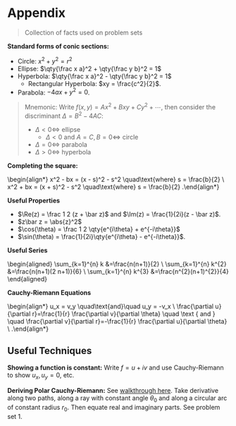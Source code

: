 # Appendix

> Collection of facts used on problem sets

**Standard forms of conic sections:**

- Circle: $x^2 + y^2 = r^2$
- Ellipse: $\qty{\frac x a}^2  + \qty{\frac y b}^2 = 1$
- Hyperbola: $\qty{\frac x a}^2  - \qty{\frac y b}^2 = 1$
  - Rectangular Hyperbola: $xy = \frac{c^2}{2}$.
- Parabola: $-4ax + y^2 = 0$.

> Mnemonic: 
> Write $f(x, y) = Ax^2 + Bxy + Cy^2 + \cdots$, then consider the discriminant $\Delta = B^2 - 4AC$:
> 
> - $\Delta < 0 \iff$ ellipse
>   - $\Delta < 0$ and $A=C, B=0 \iff$ circle
> - $\Delta = 0 \iff$ parabola 
> - $\Delta > 0 \iff$ hyperbola

**Completing the square:**

\begin{align*}
x^2 - bx = (x - s)^2 - s^2 \quad\text{where} s = \frac{b}{2} \\
x^2 + bx = (x + s)^2 - s^2 \quad\text{where} s = \frac{b}{2}
.\end{align*}


**Useful Properties**

- $\Re(z) = \frac 1 2 (z + \bar z)$ and $\Im(z) = \frac{1}{2i}(z - \bar z)$.
- $z\bar z = \abs{z}^2$
- $\cos(\theta) = \frac 1 2 \qty{e^{i\theta} + e^{-i\theta}}$
- $\sin(\theta) = \frac{1}{2i}\qty{e^{i\theta} - e^{-i\theta}}$.

**Useful Series**


\begin{aligned} 
\sum_{k=1}^{n} k &=\frac{n(n+1)}{2} \\ 
\sum_{k=1}^{n} k^{2} &=\frac{n(n+1)(2 n+1)}{6} \\ 
\sum_{k=1}^{n} k^{3} &=\frac{n^{2}(n+1)^{2}}{4} 
\end{aligned}


**Cauchy-Riemann Equations**

\begin{align*}
u_x = v_y \quad\text{and}\quad u_y = -v_x \\
\frac{\partial u}{\partial r}=\frac{1}{r} \frac{\partial v}{\partial \theta} \quad \text { and } \quad \frac{\partial v}{\partial r}=-\frac{1}{r} \frac{\partial u}{\partial \theta} \\
.\end{align*}



## Useful Techniques

**Showing a function is constant:**
Write $f = u + iv$ and use Cauchy-Riemann to show $u_x, u_y = 0$, etc.

**Deriving Polar Cauchy-Riemann:**
See [walkthrough here](https://users.math.msu.edu/users/shapiro/Teaching/classes/425/crpolar.pdf).
Take derivative along two paths, along a ray with constant angle $\theta_0$ and along a circular arc of constant radius $r_0$.
Then equate real and imaginary parts.
See problem set 1.
